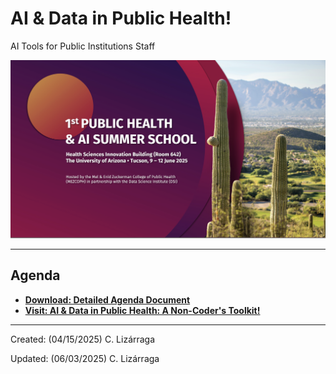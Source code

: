 # AI & Data in Public Health!
AI Tools for Public Institutions Staff 

<img src="https://github.com/ua-datalab/AI-for-Professionals/blob/main/images/AI_DataPublicHealth.png?raw=true" width=840>

***

## Agenda

* [**Download: Detailed Agenda Document**](https://github.com/ua-datalab/AI-for-Professionals/blob/main/docs/digital%20booklet%20FINAL_.pdf)
* [**Visit: AI & Data in Public Health: A Non-Coder's Toolkit!**](https://github.com/ua-datalab/AI-for-Professionals/wiki)

***
 
Created: (04/15/2025) C. Lizárraga

Updated: (06/03/2025) C. Lizárraga
